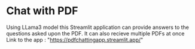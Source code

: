 # Chat with PDF

Using LLama3 model this Streamlit application can provide answers to the questions asked upon the PDF. It can also recieve multiple PDFs at once
Link to the app : "https://pdfchattingapp.streamlit.app/"

